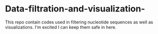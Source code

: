 # Data-filtration-and-visualization-
This repo contain codes used in filtering nucleotide sequences as well as visualizations. 
I'm excited I can keep them safe in here. 
